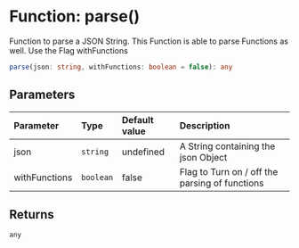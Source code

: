 # Function: parse()

Function to parse a JSON String. This Function is able to parse Functions as well. Use the Flag withFunctions

```ts
parse(json: string, withFunctions: boolean = false): any
```

## Parameters

| Parameter     | Type      | Default value | Description                                    |
| :------------ | :-------- | :------------ | :--------------------------------------------- |
| json          | `string`  | undefined     | A String containing the json Object            |
| withFunctions | `boolean` | false         | Flag to Turn on / off the parsing of functions |

## Returns

`any`
